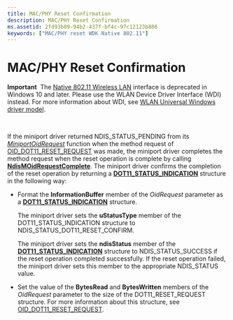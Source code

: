 ```yaml
---
title: MAC/PHY Reset Confirmation
description: MAC/PHY Reset Confirmation
ms.assetid: 2fd93b09-94b2-437f-bf4c-97c12123b806
keywords: ["MAC/PHY reset WDK Native 802.11"]
---
```


# MAC/PHY Reset Confirmation


**Important**  The [Native 802.11 Wireless LAN](native-802-11-wireless-lan4.md) interface is deprecated in Windows 10 and later. Please use the WLAN Device Driver Interface (WDI) instead. For more information about WDI, see [WLAN Universal Windows driver model](wifi-universal-driver-model.md).

 

If the miniport driver returned NDIS\_STATUS\_PENDING from its [*MiniportOidRequest*](https://msdn.microsoft.com/library/windows/hardware/ff559416) function when the method request of [OID\_DOT11\_RESET\_REQUEST](https://msdn.microsoft.com/library/windows/hardware/ff569409) was made, the miniport driver completes the method request when the reset operation is complete by calling [**NdisMOidRequestComplete**](https://msdn.microsoft.com/library/windows/hardware/ff563622). The miniport driver confirms the completion of the reset operation by returning a [**DOT11\_STATUS\_INDICATION**](https://msdn.microsoft.com/library/windows/hardware/ff548782) structure in the following way:

-   Format the **InformationBuffer** member of the *OidRequest* parameter as a [**DOT11\_STATUS\_INDICATION**](https://msdn.microsoft.com/library/windows/hardware/ff548782) structure.

    The miniport driver sets the **uStatusType** member of the DOT11\_STATUS\_INDICATION structure to NDIS\_STATUS\_DOT11\_RESET\_CONFIRM.

    The miniport driver sets the **ndisStatus** member of the [**DOT11\_STATUS\_INDICATION**](https://msdn.microsoft.com/library/windows/hardware/ff548782) structure to NDIS\_STATUS\_SUCCESS if the reset operation completed successfully. If the reset operation failed, the miniport driver sets this member to the appropriate NDIS\_STATUS value.

-   Set the value of the **BytesRead** and **BytesWritten** members of the *OidRequest* parameter to the size of the DOT11\_RESET\_REQUEST structure. For more information about this structure, see [OID\_DOT11\_RESET\_REQUEST](https://msdn.microsoft.com/library/windows/hardware/ff569409).

 

 






